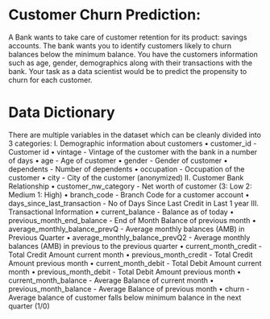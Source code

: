 # Customer Churn Prediction:

A Bank wants to take care of customer retention for its product: savings accounts. The bank wants you to identify customers likely to churn balances below the minimum balance. You have the customers information such as age, gender, demographics along with their transactions with the bank.
Your task as a data scientist would be to predict the propensity to churn for each customer.
# Data Dictionary
There are multiple variables in the dataset which can be cleanly divided into 3 categories:
I. Demographic information about customers
    • customer_id - Customer id 
    • vintage - Vintage of the customer with the bank in a number of days 
    • age - Age of customer 
    • gender - Gender of customer 
    • dependents - Number of dependents 
    • occupation - Occupation of the customer 
    • city - City of the customer (anonymized) 
II. Customer Bank Relationship
    • customer_nw_category - Net worth of customer (3: Low 2: Medium 1: High) 
    • branch_code - Branch Code for a customer account 
    • days_since_last_transaction - No of Days Since Last Credit in Last 1 year 
III. Transactional Information
    • current_balance - Balance as of today 
    • previous_month_end_balance - End of Month Balance of previous month 
    • average_monthly_balance_prevQ - Average monthly balances (AMB) in Previous Quarter 
    • average_monthly_balance_prevQ2 - Average monthly balances (AMB) in previous to the previous quarter 
    • current_month_credit - Total Credit Amount current month 
    • previous_month_credit - Total Credit Amount previous month 
    • current_month_debit - Total Debit Amount current month 
    • previous_month_debit - Total Debit Amount previous month 
    • current_month_balance - Average Balance of current month 
    • previous_month_balance - Average Balance of previous month 
    • churn - Average balance of customer falls below minimum balance in the next quarter (1/0) 
